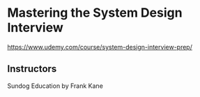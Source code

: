 # Mastering the System Design Interview

https://www.udemy.com/course/system-design-interview-prep/

## Instructors

Sundog Education by Frank Kane

